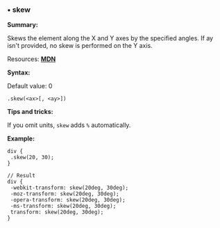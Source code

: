 ### <a name="skew"></a> &#8226; skew
**Summary:**

Skews the element along the X and Y axes by the specified angles. If ay isn't provided, no skew is performed on the Y axis.

Resources: **[MDN](https://developer.mozilla.org/en-US/docs/Web/CSS/transform#skew)**

**Syntax:**
  
  Default value: 0

    .skew(<ax>[, <ay>]) 

**Tips and tricks:**

  If you omit units, `skew` adds `%` automatically. 
  
**Example:**

    div {
     .skew(20, 30);
    }
    
    // Result
    div {
     -webkit-transform: skew(20deg, 30deg);
     -moz-transform: skew(20deg, 30deg);
     -opera-transform: skew(20deg, 30deg);
     -ms-transform: skew(20deg, 30deg);
     transform: skew(20deg, 30deg);
    }

